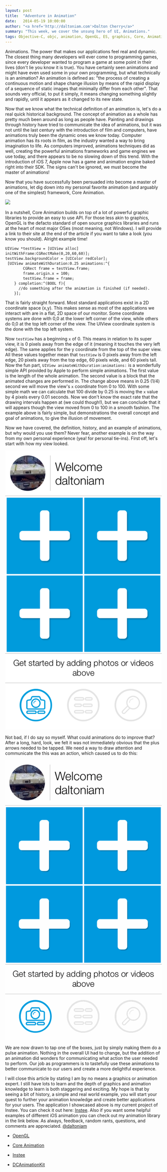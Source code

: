 ```yaml
---
layout: post
title:  "Adventure in Animation"
date:   2014-05-19 10:00:00
author: "<a href='http://daltoniam.com'>Dalton Cherry</a>"
summary: "This week, we cover the unsung hero of UI, Animations."
tags: Objective-C, objc, animation, OpenGL, ES, graphics, Core, Animation
---
```


Animations. The power that makes our applications feel real and dynamic. The closest thing many developers will ever come to programming games, since every developer wanted to program a game at some point in their lives (don't lie you know it is true). You have certainly seen animations and might have even used some in your own programming, but what technically is an animation? An animation is defined as: "the process of creating a continuous motion and shape change illusion by means of the rapid display of a sequence of static images that minimally differ from each other". That sounds very official, to put it simply, it means changing something slightly and rapidly, until it appears as it changed to its new state.

Now that we know what the technical definition of an animation is, let's do a real quick historical background. The concept of animation as a whole has pretty much been around as long as people have. Painting and drawings through history have tried to communicate the idea of animations, but it was not until the last century with the introduction of film and computers, have animations truly been the dynamic ones we know today. Computer animation has its roots in film, as the industry wanted a way to bring imagination to life. As computers improved, animations techniques did as well, creating the powerful animations frameworks and game engines we use today, and there appears to be no slowing down of this trend. With the introduction of iOS 7, Apple now has a game and animation engine baked right into their SDK. The signs can't be ignored, we must become the master of animations!

Now that you have successfully been persuaded into become a master of animations, let dig down into my personal favorite animation (and arguably one of the simplest) framework, Core Animation.

![](https://developer.apple.com/library/mac/documentation/Cocoa/Conceptual/CoreAnimation_guide/Art/ca_architecture_2x.png)

In a nutshell, Core Animation builds on top of a lot of powerful graphic libraries to provide an easy to use API. For those less akin to graphics, OpenGL is the defacto standard of open source graphics libraries and runs at the heart of most major OSes (most meaning, not Windows). I will provide a link to their site at the end of the article if you want to take a look (you know you should). Alright example time!

```objc
UIView *testView = [UIView alloc] initWithFrame:CGRectMake(0,20,60,60)];
testView.backgroundColor = [UIColor redColor];
 [UIView animateWithDuration:0.25 animations:^{
        CGRect frame = testView.frame;
        frame.origin.x = 100;
        testView.frame = frame;
    } completion:^(BOOL f){
      //do something after the animation is finished (if needed).
    }];
```

That is fairly straight forward. Most standard applications exist in a 2D coordinate space (x,y). This makes sense as most of the applications we interact with are in a flat, 2D space of our monitor. Some coordinate systems are done with 0,0 at the lower left corner of the view, while others do 0,0 at the top left corner of the view. The UIView coordinate system is the done with the top left system.

Now `testView` has a beginning `x` of 0. This means in relation to its super view, it is 0 pixels away from the edge of it (meaning it touches the very left edge). The same applies for the y coordinate from the top of the super view. All these values together mean that `testView` is 0 pixels away from the left edge, 20 pixels away from the top edge, 60 pixels wide, and 60 pixels tall. Now the fun part, `UIView animateWithDuration:animations:` is a wonderfully simple API provided by Apple to perform simple animations. The first value is the length of the whole animation. The second value is a block that the animated changes are performed in. The change above means in 0.25 (1/4) second we will move the view's `x` coordinate from 0 to 100. With some simple math we can calculate that 100 divide by 0.25 is moving the `x` value by 4 pixels every 0.01 seconds. Now we don't know the exact rate that the drawing intervals happen at (we could though!), but we can conclude that it will appears though the view moved from 0 to 100 in a smooth fashion.  The example above is fairly simple, but demonstrations the overall concept and goal of animations, to give the illusion of movement.

Now we have covered, the definition, history, and an example of animations, but why would you use them? Never fear, another example is on the way from my own personal experience (yea! for personal tie-ins). First off, let's start with how my view looked.

![](/assets/images/post_images/instee_fte_static.png)

Not bad, if I do say so myself. What could animations do to improve that? After a long, hard, look, we felt it was not immediately obvious that the plus arrows needed to be tapped. We need a way to draw attention and communicate the this was an action, which caused us to do this:

![](/assets/images/post_images/instee_fte_pulse.gif)

We are now drawn to tap one of the boxes, just by simply making them do a pulse animation. Nothing in the overall UI had to change, but the addition of an animation did wonders for communicating what action the user needed to perform. Our job as programmers is to tastefully use these animations to better communicate to our users and create a more delightful experience.

I will close this article by stating I am by no means a graphics or animation expert. I still have lots to learn and the depth of graphics and animation knowledge to learn is both staggering and exciting. My hope is that by seeing a bit of history, a simple and real world example, you will start your quest to further your animation knowledge and create better applications for your users. The application I showcased above is my current project of Instee. You can check it out here: [Instee](http://insteeapp.com/). Also if you want some helpful examples of different iOS animation you can check out my animation library in the link below. As always, feedback, random rants, questions, and comments are appreciated. [@daltoniam](http://www.twitter.com/daltoniam)

- [OpenGL](http://www.opengl.org/)

- [Core Animation](https://developer.apple.com/library/mac/documentation/Cocoa/Conceptual/CoreAnimation_guide/Introduction/Introduction.html)

- [Instee](http://insteeapp.com/)

- [DCAnimationKit](https://github.com/daltoniam/DCAnimationKit)


